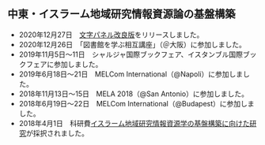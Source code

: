 ## 中東・イスラーム地域研究情報資源論の基盤構築

- 2020年12月27日　[文字パネル改良版](https://tokuhararian.github.io/araperotatur/ "Character Input Panels for Catalogers")をリリースしました。
- 2020年12月26日　「図書館を学ぶ相互講座」（＠大阪）に参加しました。
- 2019年11月5日～11日　シャルジャ国際ブックフェア、イスタンブル国際ブックフェアに参加しました。
- 2019年6月18日～21日　MELCom International（@Napoli）に参加しました。
- 2018年11月13日～15日　MELA 2018（@San Antonio）に参加しました。
- 2018年6月19日～22日　MELCom International（@Budapest）に参加しました。
- 2018年4月1日　科研費[イスラーム地域研究情報資源学の基盤構築に向けた研究](https://kaken.nii.ac.jp/ja/grant/KAKENHI-PROJECT-18K11988/)が採択されました。


